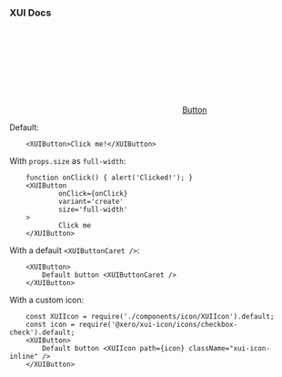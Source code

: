 ### XUI Docs

<div class="xui-margin-vertical">
	<div>
		<svg focusable="false" class="xui-icon xui-icon-inline xui-icon-large xui-icon-color-blue"> <use xlink:href="#xui-icon-bookmark" role="presentation"/></svg>
		<span><a href="../section-buttons.html#buttons">Button</a></span>
	</div>
</div>

Default:

```
	<XUIButton>Click me!</XUIButton>
```

With `props.size` as `full-width`:

```
	function onClick() { alert('Clicked!'); }
	<XUIButton
			onClick={onClick}
			variant='create'
			size='full-width'
	>
			Click me
	</XUIButton>
```

With a default `<XUIButtonCaret />`:

```
	<XUIButton>
		Default button <XUIButtonCaret />
	</XUIButton>
```

With a custom icon:

```
	const XUIIcon = require('./components/icon/XUIIcon').default;
	const icon = require('@xero/xui-icon/icons/checkbox-check').default;
	<XUIButton>
		Default button <XUIIcon path={icon} className="xui-icon-inline" />
	</XUIButton>
```
